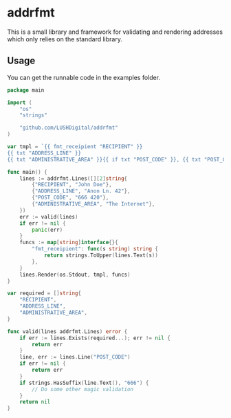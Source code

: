 # addrfmt
This is a small library and framework for validating and rendering addresses which only relies on the standard library.

## Usage
You can get the runnable code in the examples folder.

```go
package main

import (
	"os"
	"strings"

	"github.com/LUSHDigital/addrfmt"
)

var tmpl = `{{ fmt_receipient "RECIPIENT" }}
{{ txt "ADDRESS_LINE" }}
{{ txt "ADMINISTRATIVE_AREA" }}{{ if txt "POST_CODE" }}, {{ txt "POST_CODE" }}{{ end }}`

func main() {
	lines := addrfmt.Lines([][2]string{
		{"RECIPIENT", "John Doe"},
		{"ADDRESS_LINE", "Anon Ln. 42"},
		{"POST_CODE", "666 420"},
		{"ADMINISTRATIVE_AREA", "The Internet"},
	})
	err := valid(lines)
	if err != nil {
		panic(err)
	}
	funcs := map[string]interface{}{
		"fmt_receipient": func(s string) string {
			return strings.ToUpper(lines.Text(s))
		},
	}
	lines.Render(os.Stdout, tmpl, funcs)
}

var required = []string{
	"RECIPIENT",
	"ADDRESS_LINE",
	"ADMINISTRATIVE_AREA",
}

func valid(lines addrfmt.Lines) error {
	if err := lines.Exists(required...); err != nil {
		return err
	}
	line, err := lines.Line("POST_CODE")
	if err != nil {
		return err
	}
	if strings.HasSuffix(line.Text(), "666") {
		// Do some other magic validation
	}
	return nil
}
```